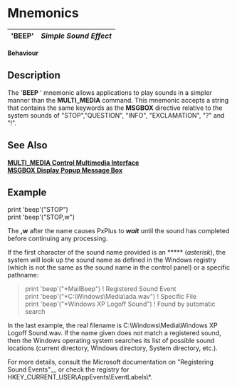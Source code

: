# Mnemonics 

**'BEEP'** |  **_Simple Sound Effect_**  
---|---  
  
**Behaviour**

##  Description

The '**BEEP** ' mnemonic allows applications to play sounds in a simpler manner than the **MULTI_MEDIA** command. This mnemonic accepts a string that contains the same keywords as the **MSGBOX** directive relative to the system sounds of "STOP","QUESTION", "INFO", "EXCLAMATION", "?" and "!".

## See Also

**[MULTI_MEDIA Control Multimedia Interface](../directives/multi_media.md)  
[MSGBOX Display Popup Message Box](../directives/msgbox.md)**

## Example

print 'beep'("STOP")  
print 'beep'("STOP,w")

The **,w** after the name causes PxPlus to **_wait_** until the sound has completed before continuing any processing.

If the first character of the sound name provided is an ***** (_asterisk_), the system will look up the sound name as defined in the Windows registry (which is not the same as the sound name in the control panel) or a specific pathname:

> print 'beep'("*MailBeep") ! Registered Sound Event  
>  print 'beep'("*C:\Windows\Media\ada.wav") ! Specific File  
>  print 'beep'("*Windows XP Logoff Sound") ! Found by automatic search

In the last example, the real filename is C:\Windows\Media\Windows XP Logoff Sound.wav. If the name given does not match a registered sound, then the Windows operating system searches its list of possible sound locations (current directory, Windows directory, System directory, etc.).

For more details, consult the Microsoft documentation on "Registering Sound Events"__ or check the registry for HKEY_CURRENT_USER\AppEvents\EventLabels\\*.
